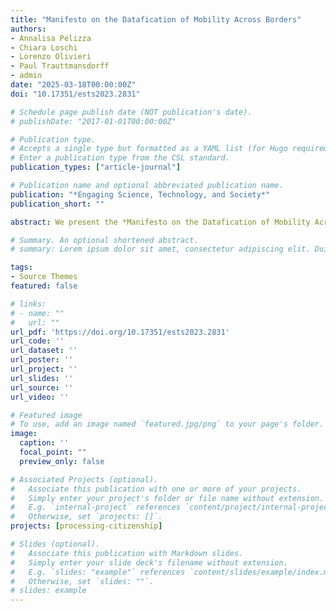 ```yaml
---
title: "Manifesto on the Datafication of Mobility Across Borders"
authors:
- Annalisa Pelizza
- Chiara Loschi
- Lorenzo Olivieri
- Paul Trauttmansdorff
- admin
date: "2025-03-18T00:00:00Z"
doi: "10.17351/ests2023.2831"

# Schedule page publish date (NOT publication's date).
# publishDate: "2017-01-01T00:00:00Z"

# Publication type.
# Accepts a single type but formatted as a YAML list (for Hugo requirements).
# Enter a publication type from the CSL standard.
publication_types: ["article-journal"]

# Publication name and optional abbreviated publication name.
publication: "*Engaging Science, Technology, and Society*"
publication_short: ""

abstract: We present the *Manifesto on the Datafication of Mobility Across Borders*. Datafication is expanding the potential to produce and circulate information about people at unprecedented speed and scope. This is particularly revealed when people are “on the move” through territories of which they are not citizens. In this Manifesto, we are interested in the datafication practices and infrastructures that produce people as radical others. Practices of datafication and data infrastructures make people on the move knowable, but they do not represent them neutrally. They often enact them as “alterity,” as inherently alien others against whom an “us” can be identified. Allegedly implemented for security purposes, not always well designed, often sloppily applied, practices and infrastructures of datafication of people on the move as others run the risk of subjecting vulnerable people to a perpetual state of precarity and securitization, and polities to long-term policies of expulsion. As sociologists of technology, ethnographers, political scholars, and software developers, we have witnessed with growing concern the recurrent instrumentalization of datafication for assessing identities of people on the move. The ten principles of this Manifesto are drawn from research conducted over seven years by the *Processing Citizenship* research team and discussed with the international scientific community involved in social studies of science and technology, migration, border and mobility studies, and security studies. We offer these principles based on best practices and empirical observation so that policymakers can hold to account national and European agencies tasked with home security functions, and IT developers can hold to account the infrastructures they design and implement.

# Summary. An optional shortened abstract.
# summary: Lorem ipsum dolor sit amet, consectetur adipiscing elit. Duis posuere tellus ac convallis placerat. Proin tincidunt magna sed ex sollicitudin condimentum.

tags:
- Source Themes
featured: false

# links:
# - name: ""
#   url: ""
url_pdf: 'https://doi.org/10.17351/ests2023.2831'
url_code: ''
url_dataset: ''
url_poster: ''
url_project: ''
url_slides: ''
url_source: ''
url_video: ''

# Featured image
# To use, add an image named `featured.jpg/png` to your page's folder. 
image:
  caption: ''
  focal_point: ""
  preview_only: false

# Associated Projects (optional).
#   Associate this publication with one or more of your projects.
#   Simply enter your project's folder or file name without extension.
#   E.g. `internal-project` references `content/project/internal-project/index.md`.
#   Otherwise, set `projects: []`.
projects: [processing-citizenship]

# Slides (optional).
#   Associate this publication with Markdown slides.
#   Simply enter your slide deck's filename without extension.
#   E.g. `slides: "example"` references `content/slides/example/index.md`.
#   Otherwise, set `slides: ""`.
# slides: example
---
```


